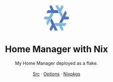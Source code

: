 <!-- PROJECT LOGO -->
<br />
<div align="center">
  <a href="https://github.com/Ajlow2000/home-manager">
    <img src="images/nix-snowflake.svg" alt="Logo" width="80" height="80">
  </a>

  <h1 align="center">Home Manager with Nix</h1>

  <p align="center">
    My Home Manager deployed as a flake.
    <br />
    <br />
    <a href="https://github.com/nix-community/home-manager">Src</a>
    ·
    <a href="https://nix-community.github.io/home-manager/options.html">Options</a>
    ·
    <a href="https://search.nixos.org/packages">Nixpkgs</a>
  </p>
</div>

